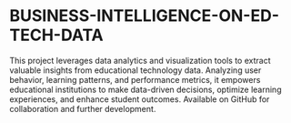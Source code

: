 # BUSINESS-INTELLIGENCE-ON-ED-TECH-DATA
This project leverages data analytics and visualization tools to extract valuable insights from educational technology data. Analyzing user behavior, learning patterns, and performance metrics, it empowers educational institutions to make data-driven decisions, optimize learning experiences, and enhance student outcomes. Available on GitHub for collaboration and further development.
